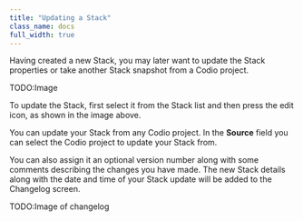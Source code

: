 ```yaml
---
title: "Updating a Stack"
class_name: docs
full_width: true
---
```


Having created a new Stack, you may later want to update the Stack properties or take another Stack snapshot from a Codio project.

TODO:Image

To update the Stack, first select it from the Stack list and then press the edit icon, as shown in the image above.

You can update your Stack from any Codio project. In the **Source** field you can select the Codio project to update your Stack from. 

You can also assign it an optional version number along with some comments describing the changes you have made. The new Stack details along with the date and time of your Stack update will be added to the Changelog screen.

TODO:Image of changelog

